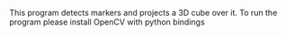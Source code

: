 This program detects markers and projects a 3D cube over it. To run the program please install OpenCV with python bindings
